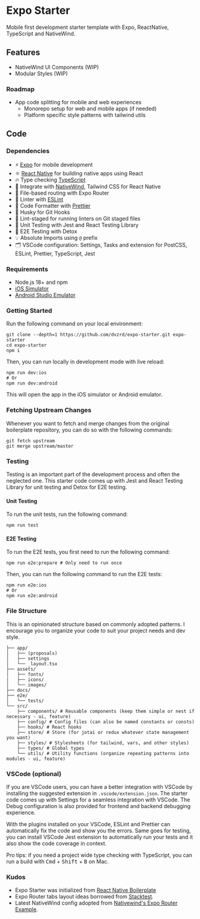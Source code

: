 # Expo Starter

Mobile first development starter template with Expo, ReactNative, TypeScript and NativeWind.

## Features

- NativeWind UI Components (WIP)
- Modular Styles (WIP)

### Roadmap

- App code splitting for mobile and web experiences
  - Monorepo setup for web and mobile apps (if needed)
  - Platform specific style patterns with tailwind utils

## Code

### Dependencies

- ⚡ [Expo](https://expo.dev) for mobile development
- ⚛️ [React Native](https://reactnative.dev) for building native apps using React
- 🔥 Type checking [TypeScript](https://www.typescriptlang.org)
- 💎 Integrate with [NativeWind](https://www.nativewind.dev), Tailwind CSS for React Native
- 📁 File-based routing with Expo Router
- 📏 Linter with [ESLint](https://eslint.org)
- 💖 Code Formatter with [Prettier](https://prettier.io)
- 🦊 Husky for Git Hooks
- 🚫 Lint-staged for running linters on Git staged files
- 🦺 Unit Testing with Jest and React Testing Library
- 🧪 E2E Testing with Detox
- 💡 Absolute Imports using `@` prefix
- 🗂 VSCode configuration: Settings, Tasks and extension for PostCSS, ESLint, Prettier, TypeScript, Jest

### Requirements

- Node.js 18+ and npm
- [iOS Simulator](https://docs.expo.dev/workflow/ios-simulator/)
- [Android Studio Emulator](https://docs.expo.dev/workflow/android-studio-emulator/)

### Getting Started

Run the following command on your local environment:

```shell
git clone --depth=1 https://github.com/dvzrd/expo-starter.git expo-starter
cd expo-starter
npm i
```

Then, you can run locally in development mode with live reload:

```shell
npm run dev:ios
# Or
npm run dev:android
```

This will open the app in the iOS simulator or Android emulator.

### Fetching Upstream Changes

Whenever you want to fetch and merge changes from the original boilerplate repository, you can do so with the following commands:

```shell
git fetch upstream
git merge upstream/master
```

### Testing

Testing is an important part of the development process and often the neglected one. This starter code comes up with Jest and React Testing Library for unit testing and Detox for E2E testing.

#### Unit Testing

To run the unit tests, run the following command:

```shell
npm run test
```

#### E2E Testing

To run the E2E tests, you first need to run the following command:

```shell
npm run e2e:prepare # Only need to run once
```

Then, you can run the following command to run the E2E tests:

```shell
npm run e2e:ios
# Or
npm run e2e:android
```

### File Structure

This is an opinionated structure based on commonly adopted patterns. I encourage you to organize your code to suit your project needs and dev style.

```shell
├── app/
│   ├── (proposals)
│   ├── settings
│   └── _layout.tsx
├── assets/
│   ├── fonts/
|   ├── icons/
│   └── images/
├── docs/
├── e2e/
│   └── tests/
└── src/
    ├── components/ # Reusable components (keep them simple or nest if necessary - ui, feature)
    ├── config/ # Config files (can also be named constants or consts)
    ├── hooks/ # React hooks
    ├── store/ # Store (for jotai or redux whatever state management you want)
    ├── styles/ # Stylesheets (for tailwind, vars, and other styles)
    ├── types/ # Global types
    └── utils/ # Utility functions (organize repeating patterns into modules - ui, feature)
```

### VSCode (optional)

If you are VSCode users, you can have a better integration with VSCode by installing the suggested extension in `.vscode/extension.json`. The starter code comes up with Settings for a seamless integration with VSCode. The Debug configuration is also provided for frontend and backend debugging experience.

With the plugins installed on your VSCode, ESLint and Prettier can automatically fix the code and show you the errors. Same goes for testing, you can install VSCode Jest extension to automatically run your tests and it also show the code coverage in context.

Pro tips: if you need a project wide type checking with TypeScript, you can run a build with <kbd>Cmd</kbd> + <kbd>Shift</kbd> + <kbd>B</kbd> on Mac.

### Kudos

- Expo Starter was initialized from [React Native Boilerplate](https://github.com/ixartz/React-Native-Boilerplate)
- Expo Router tabs layout ideas borrowed from [Stacktest](https://github.com/415brian/stacktest).
- Latest NativeWind config adopted from [Nativewind's Expo Router Example](https://github.com/marklawlor/nativewind/tree/main/examples/expo-router).
